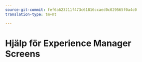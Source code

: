 ```yaml
---
source-git-commit: fef6a623211f473c61816ccaed0c029565f0a4c0
translation-type: tm+mt

---
```

# Hjälp för Experience Manager Screens
